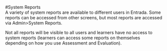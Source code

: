 #System Reports  
A variety of system reports are available to different users in Entrada.  Some reports can be accessed from other screens, but most reports are accessed via Admin>System Reports.  

Not all reports will be visible to all users and learners have no access to system reports (learners can access some reports on themselves depending on how you use Assessment and Evaluation).
